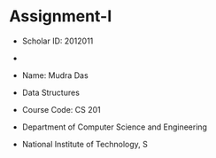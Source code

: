 # Assignment-I
- Scholar ID: 2012011
- 
- Name: Mudra Das

- Data Structures

- Course Code: CS 201

- Department of Computer Science and Engineering

- National Institute of Technology, S
